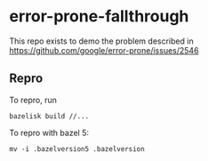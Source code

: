 # error-prone-fallthrough

This repo exists to demo the problem described in https://github.com/google/error-prone/issues/2546

## Repro

To repro, run

```bazelisk build //...```

To repro with bazel 5:

```mv -i .bazelversion5 .bazelversion```
